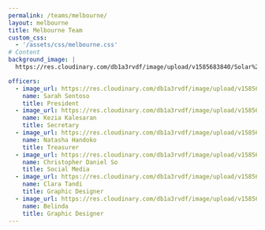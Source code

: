 ```yaml
---
permalink: /teams/melbourne/
layout: melbourne
title: Melbourne Team
custom_css:
  - '/assets/css/melbourne.css'
# Content
background_image: |
  https://res.cloudinary.com/db1a3rvdf/image/upload/v1585683840/Solar%20Chapter%20Website/teams_page/melbourne/FALL_19_TEAM_PHOTO/melbourne_team_y0syzd.png

officers:
  - image_url: https://res.cloudinary.com/db1a3rvdf/image/upload/v1585683832/Solar%20Chapter%20Website/teams_page/melbourne/FALL_19_TEAM_PHOTO/Sarah_Sentoso_adcyij.png
    name: Sarah Sentoso
    title: President
  - image_url: https://res.cloudinary.com/db1a3rvdf/image/upload/v1585683823/Solar%20Chapter%20Website/teams_page/melbourne/FALL_19_TEAM_PHOTO/Kezia_Kalesaran_invk3j.png
    name: Kezia Kalesaran
    title: Secretary
  - image_url: https://res.cloudinary.com/db1a3rvdf/image/upload/v1585683823/Solar%20Chapter%20Website/teams_page/melbourne/FALL_19_TEAM_PHOTO/Natasha_Handoko_mxmmvb.png
    name: Natasha Handoko
    title: Treasurer
  - image_url: https://res.cloudinary.com/db1a3rvdf/image/upload/v1585683841/Solar%20Chapter%20Website/teams_page/melbourne/FALL_19_TEAM_PHOTO/Christopher_Daniel_So_vhv1kz.png
    name: Christopher Daniel So
    title: Social Media
  - image_url: https://res.cloudinary.com/db1a3rvdf/image/upload/v1585683838/Solar%20Chapter%20Website/teams_page/melbourne/FALL_19_TEAM_PHOTO/Clara_Tandi_wsbc3k.png
    name: Clara Tandi
    title: Graphic Designer
  - image_url: https://res.cloudinary.com/db1a3rvdf/image/upload/v1585683823/Solar%20Chapter%20Website/teams_page/melbourne/FALL_19_TEAM_PHOTO/Belinda_objw3w.png
    name: Belinda
    title: Graphic Designer
---
```

